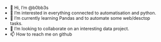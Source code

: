- 👋 Hi, I’m @b0bb3s
- 👀 I’m interested in everything connected to automatisation and python.
- 🌱 I’m currently learning Pandas and to automate some web/desctop tasks.
- 💞️ I’m looking to collaborate on an interesting data project.
- 📫 How to reach me on github

<!---
b0bb3s/b0bb3s is a ✨ special ✨ repository because its `README.md` (this file) appears on your GitHub profile.
You can click the Preview link to take a look at your changes.
--->
